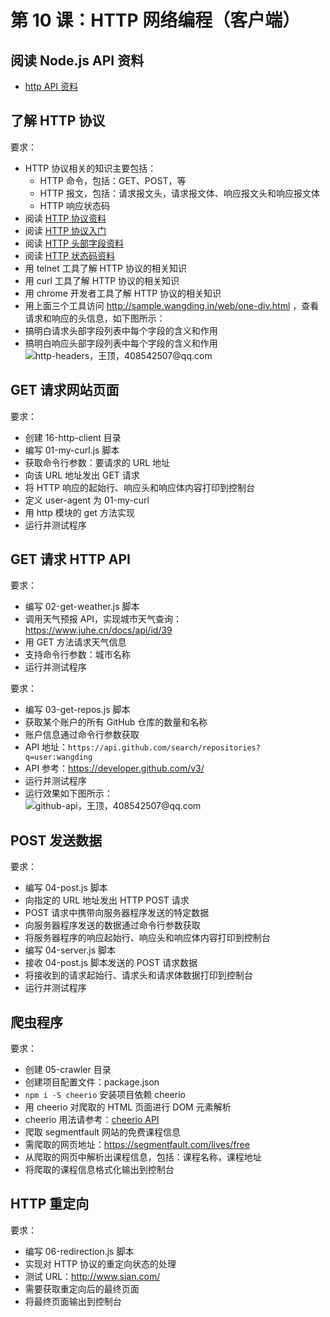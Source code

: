 # 第 10 课：HTTP 网络编程（客户端）

## 阅读 Node.js API 资料

- [http API 资料](http://nodejs.cn/api/http.html)

## 了解 HTTP 协议

要求：
- HTTP 协议相关的知识主要包括：
  - HTTP 命令，包括：GET、POST，等
  - HTTP 报文，包括：请求报文头，请求报文体、响应报文头和响应报文体
  - HTTP 响应状态码
- 阅读 [HTTP 协议资料](https://encyclopedia.thefreedictionary.com/HTTP)
- 阅读 [HTTP 协议入门](http://www.ruanyifeng.com/blog/2016/08/http.html)
- 阅读 [HTTP 头部字段资料](https://encyclopedia.thefreedictionary.com/List+of+HTTP+headers)
- 阅读 [HTTP 状态码资料](https://encyclopedia.thefreedictionary.com/List+of+HTTP+status+codes)
- 用 telnet 工具了解 HTTP 协议的相关知识
- 用 curl 工具了解 HTTP 协议的相关知识
- 用 chrome 开发者工具了解 HTTP 协议的相关知识
- 用上面三个工具访问 http://sample.wangding.in/web/one-div.html ，查看请求和响应的头信息，如下图所示：  
- 搞明白请求头部字段列表中每个字段的含义和作用  
- 搞明白响应头部字段列表中每个字段的含义和作用  
  ![http-headers，王顶，408542507@qq.com](./images/http-headers.png)  

## GET 请求网站页面  

要求：
- 创建 16-http-client 目录
- 编写 01-my-curl.js 脚本  
- 获取命令行参数：要请求的 URL 地址
- 向该 URL 地址发出 GET 请求
- 将 HTTP 响应的起始行、响应头和响应体内容打印到控制台
- 定义 user-agent 为 01-my-curl
- 用 http 模块的 get 方法实现
- 运行并测试程序

## GET 请求 HTTP API

要求：
- 编写 02-get-weather.js 脚本
- 调用天气预报 API，实现城市天气查询：https://www.juhe.cn/docs/api/id/39
- 用 GET 方法请求天气信息
- 支持命令行参数：城市名称
- 运行并测试程序

要求：
- 编写 03-get-repos.js 脚本
- 获取某个账户的所有 GitHub 仓库的数量和名称
- 账户信息通过命令行参数获取
- API 地址：`https://api.github.com/search/repositories?q=user:wangding`  
- API 参考：https://developer.github.com/v3/
- 运行并测试程序
- 运行效果如下图所示：  
  ![github-api，王顶，408542507@qq.com](./images/github-api.png)  

## POST 发送数据

要求：
- 编写 04-post.js 脚本  
- 向指定的 URL 地址发出 HTTP POST 请求
- POST 请求中携带向服务器程序发送的特定数据
- 向服务器程序发送的数据通过命令行参数获取
- 将服务器程序的响应起始行、响应头和响应体内容打印到控制台
- 编写 04-server.js 脚本
- 接收 04-post.js 脚本发送的 POST 请求数据
- 将接收到的请求起始行、请求头和请求体数据打印到控制台
- 运行并测试程序

## 爬虫程序

要求：  
- 创建 05-crawler 目录
- 创建项目配置文件：package.json
- `npm i -S cheerio` 安装项目依赖 cheerio
- 用 cheerio 对爬取的 HTML 页面进行 DOM 元素解析
- cheerio 用法请参考：[cheerio API](https://cnodejs.org/topic/5203a71844e76d216a727d2e)
- 爬取 segmentfault 网站的免费课程信息
- 需爬取的网页地址：https://segmentfault.com/lives/free
- 从爬取的网页中解析出课程信息，包括：课程名称，课程地址
- 将爬取的课程信息格式化输出到控制台

## HTTP 重定向

要求：
- 编写 06-redirection.js 脚本
- 实现对 HTTP 协议的重定向状态的处理
- 测试 URL：http://www.sian.com/
- 需要获取重定向后的最终页面
- 将最终页面输出到控制台
